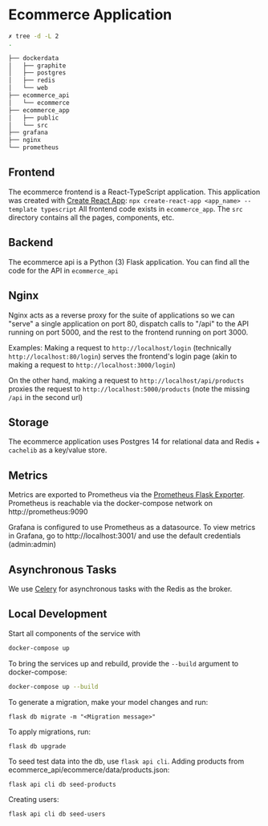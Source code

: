 # Ecommerce Application

```bash
✗ tree -d -L 2
.

├── dockerdata
│   ├── graphite
│   ├── postgres
│   ├── redis
│   └── web
├── ecommerce_api
│   └── ecommerce
├── ecommerce_app
│   ├── public
│   └── src
├── grafana
├── nginx
└── prometheus
```

## Frontend
The ecommerce frontend is a React-TypeScript application. This application was created with [Create React App](https://create-react-app.dev/docs/adding-typescript/):
`npx create-react-app <app_name> --template typescript`
All frontend code exists in `ecommerce_app`. The `src` directory contains all the pages, components, etc. 

## Backend
The ecommerce api is a Python (3) Flask application. You can find all the code for the API in `ecommerce_api`

## Nginx
Nginx acts as a reverse proxy for the suite of applications so we can "serve" a single application on port 80, dispatch calls to "/api" to the API running on port 5000, and the rest to the frontend running on port 3000.

Examples:
Making a request to `http://localhost/login` (technically `http://localhost:80/login`) serves the frontend's login page (akin to making a request to `http://localhost:3000/login`)

On the other hand, making a request to `http://localhost/api/products` proxies the request to `http://localhost:5000/products` (note the missing `/api` in the second url)


## Storage
The ecommerce application uses Postgres 14 for relational data and Redis + `cachelib` as a key/value store.

## Metrics
Metrics are exported to Prometheus via the [Prometheus Flask Exporter](https://github.com/rycus86/prometheus_flask_exporter). Prometheus is reachable via the docker-compose network on http://prometheus:9090

Grafana is configured to use Prometheus as a datasource. To view metrics in Grafana, go to http://localhost:3001/ and use the default credentials (admin:admin)

## Asynchronous Tasks
We use [Celery](https://docs.celeryq.dev/en/stable/getting-started/introduction.html) for asynchronous tasks with the Redis as the broker.

## Local Development

Start all components of the service with 
```bash
docker-compose up
```

To bring the services up and rebuild, provide the `--build` argument to docker-compose:
```bash
docker-compose up --build
```

To generate a migration, make your model changes and run:
```
flask db migrate -m "<Migration message>"
```

To apply migrations, run:
```
flask db upgrade
```

To seed test data into the db, use `flask api cli`.
Adding products from ecommerce_api/ecommerce/data/products.json:
```
flask api cli db seed-products
```

Creating users:
```
flask api cli db seed-users
```

